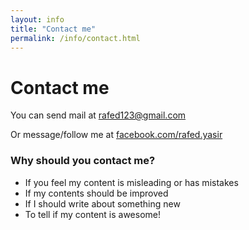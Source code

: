 ```yaml
---
layout: info
title: "Contact me"
permalink: /info/contact.html
---
```


# Contact me
You can send mail at [rafed123@gmail.com](mailto:rafed123@gmail.com?Subject=Hello%20Rafed)

Or message/follow me at [facebook.com/rafed.yasir](https://www.facebook.com/rafed.yasir)

### Why should you contact me?
* If you feel my content is misleading or has mistakes
* If my contents should be improved
* If I should write about something new
* To tell if my content is awesome!
